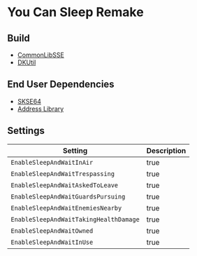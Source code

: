 # You Can Sleep Remake

## Build
* [CommonLibSSE](https://github.com/Ryan-rsm-McKenzie/CommonLibSSE)
* [DKUtil](https://github.com/gottyduke/DKUtil)

## End User Dependencies
* [SKSE64](https://skse.silverlock.org/)
* [Address Library](https://www.nexusmods.com/skyrimspecialedition/mods/32444)

## Settings
Setting  |Description
--- | ---
`EnableSleepAndWaitInAir` | true
`EnableSleepAndWaitTrespassing` | true
`EnableSleepAndWaitAskedToLeave` | true
`EnableSleepAndWaitGuardsPursuing` | true
`EnableSleepAndWaitEnemiesNearby` | true
`EnableSleepAndWaitTakingHealthDamage` | true
`EnableSleepAndWaitOwned` | true
`EnableSleepAndWaitInUse` | true

